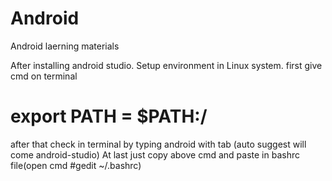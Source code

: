 # Android
Android laerning materials

After installing android studio. Setup environment in Linux system.
first give cmd on terminal
# export PATH = $PATH:/<android studio bin dir path>
  after that check in terminal by typing android with tab (auto suggest will come android-studio)
 At last just copy above cmd and paste in bashrc file(open cmd #gedit ~/.bashrc)
